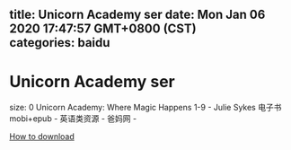 
title: Unicorn Academy ser
date: Mon Jan 06 2020 17:47:57 GMT+0800 (CST)    
categories: baidu
---

# Unicorn Academy ser
size: 0
 Unicorn Academy: Where Magic Happens 1-9 - Julie Sykes 电子书mobi+epub - 英语类资源 - 爸妈网 -
 

[How to download](https://bpcam.bemobtrk.com/go/2ceec3aa-1ca2-46d6-b9ff-aaa5c184517c?jno=4978)